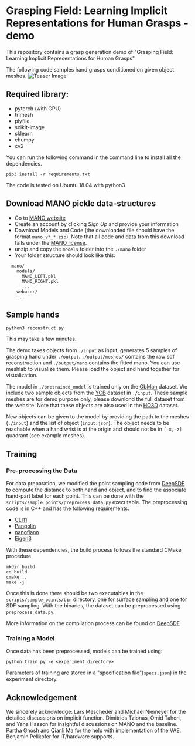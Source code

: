 # Grasping Field: Learning Implicit Representations for Human Grasps - demo

This repository contains a grasp generation demo of "Grasping Field: Learning Implicit Representations for Human Grasps"

The following code samples hand grasps conditioned on given object meshes.
![Teaser Image](https://github.com/korrawe/grasping_field_demo/blob/master/resources/sample_hands.png)

## Required library:
- pytorch (with GPU)
- trimesh
- plyfile
- scikit-image
- sklearn
- chumpy
- cv2

You can run the following command in the command line to install all the dependencies.

    pip3 install -r requirements.txt

The code is tested on Ubuntu 18.04 with python3

## Download MANO pickle data-structures

- Go to [MANO website](http://mano.is.tue.mpg.de/)
- Create an account by clicking *Sign Up* and provide your information
- Download Models and Code (the downloaded file should have the format `mano_v*_*.zip`). Note that all code and data from this download falls under the [MANO license](http://mano.is.tue.mpg.de/license).
- unzip and copy the `models` folder into the `./mano` folder
- Your folder structure should look like this:
```
  mano/
    models/
      MANO_LEFT.pkl
      MANO_RIGHT.pkl
      ...
    webuser/
    ...
```

## Sample hands

    python3 reconstruct.py

This may take a few minutes.

The demo takes objects from `./input` as input, generates 5 samples of grasping hand under `./output`. `./output/meshes/` contains the raw sdf reconstruction and `./output/mano` contains the fitted mano. You can use meshlab to visualize them. Please load the object and hand together for visualization.

The model in `./pretrained_model` is trained only on the [ObMan](https://hassony2.github.io/obman) dataset.
We include two sample objects from the [YCB](https://rse-lab.cs.washington.edu/projects/posecnn/) dataset in `./input`. These sample meshes are for demo purpose only, please downlond the full dataset from the website. Note that these objects are also used in the [HO3D](https://github.com/shreyashampali/ho3d) dataset.

New objects can be given to the model by providing the path to the meshes (`./input`) and the list of object (`input.json`). The object needs to be reachable when a hand wrist is at the origin and should not be in `[-x,-z]` quadrant (see example meshes).

## Training
### Pre-processing the Data

For data preparation, we modified the point sampling code from [DeepSDF](https://github.com/facebookresearch/DeepSDF) to compute the distance to both hand and object, and to find the associate hand-part label for each point. This can be done with the `scripts/sample_points/preprocess_data.py` executable. The preprocessing code is in C++ and has the following requirements:

- [CLI11][1]
- [Pangolin][2]
- [nanoflann][3]
- [Eigen3][4]

[1]: https://github.com/CLIUtils/CLI11
[2]: https://github.com/stevenlovegrove/Pangolin
[3]: https://github.com/jlblancoc/nanoflann
[4]: https://eigen.tuxfamily.org

With these dependencies, the build process follows the standard CMake procedure:

```
mkdir build
cd build
cmake ..
make -j
```

Once this is done there should be two executables in the `scripts/sample_points/bin` directory, one for surface sampling and one for SDF sampling. With the binaries, the dataset can be preprocessed using `preprocess_data.py`.

More information on the compilation process can be found on [DeepSDF](https://github.com/facebookresearch/DeepSDF)

### Training a Model

Once data has been preprocessed, models can be trained using:

```
python train.py -e <experiment_directory>
```

Parameters of training are stored in a "specification file"(`specs.json`) in the experiment directory.


## Acknowledgement
We sincerely acknowledge: Lars Mescheder and Michael Niemeyer for the detailed discussions on implicit function. Dimitrios Tzionas, Omid Taheri, and Yana Hasson for insightful discussions on MANO and the baseline. Partha Ghosh and Qianli Ma for the help with implementation of the VAE. Benjamin Pellkofer for IT/hardware supports.
